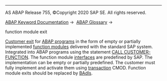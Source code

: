   

* * *

AS ABAP Release 755, ©Copyright 2020 SAP SE. All rights reserved.

[ABAP Keyword Documentation](javascript:call_link\('abenabap.htm'\)) →  [ABAP Glossary](javascript:call_link\('abenabap_glossary.htm'\)) → 

function module exit

[Customer exit](javascript:call_link\('abencustomer_exit_glosry.htm'\) "Glossary Entry") for [ABAP programs](javascript:call_link\('abenabap_program_glosry.htm'\) "Glossary Entry") in the form of empty or partially implemented [function modules](javascript:call_link\('abenfunction_module_glosry.htm'\) "Glossary Entry") delivered with the standard SAP system. Integrated into ABAP programs using the statement [CALL CUSTOMER-FUNCTION](javascript:call_link\('abapcall_customer-function.htm'\)). The function module [interfaces](javascript:call_link\('abenintf_gen_glosry.htm'\) "Glossary Entry") are predefined by SAP. The implementation can be empty or partially predefined. The customer must fully implement and activate them using [transaction](javascript:call_link\('abentransaction_glosry.htm'\) "Glossary Entry") CMOD. Function module exits should be replaced by [BAdIs](javascript:call_link\('abenbadi_glosry.htm'\) "Glossary Entry").